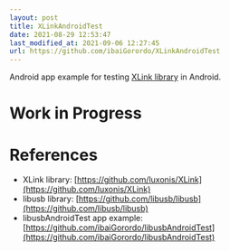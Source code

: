 ```yaml
---
layout: post
title: XLinkAndroidTest
date: 2021-08-29 12:53:47 
last_modified_at: 2021-09-06 12:27:45 
url: https://github.com/ibaiGorordo/XLinkAndroidTest
---
```

 Android app example for testing [XLink library](https://github.com/luxonis/XLink) in Android.
 
# Work in Progress

# References
- XLink library: [https://github.com/luxonis/XLink](https://github.com/luxonis/XLink)
- libusb library: [https://github.com/libusb/libusb](https://github.com/libusb/libusb)
- libusbAndroidTest app example: [https://github.com/ibaiGorordo/libusbAndroidTest](https://github.com/ibaiGorordo/libusbAndroidTest)
